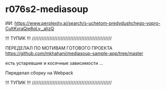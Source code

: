 # r076s2-mediasoup

ИИ:
https://www.perplexity.ai/search/s-uchetom-predydushchego-vopro-CultKxraQie8qLy._alizQ

!!! ТУПИК !!!
//////////////////////////////////////////////////

ПЕРЕДЕЛАЛ ПО МОТИВАМ ГОТОВОГО ПРОЕКТА
https://github.com/mkhahani/mediasoup-sample-app/tree/master

есть устаревшие и косячные зависимости ...

Переделал сборку на Webpack

!!! ТУПИК !!!
//////////////////////////////////////////////////